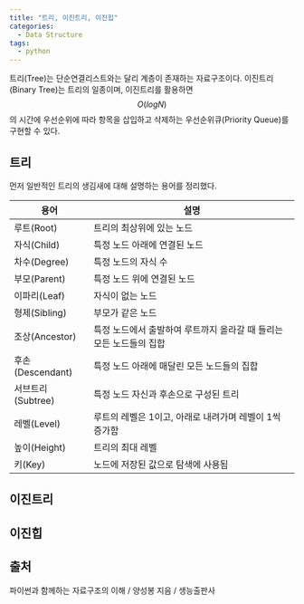 ```yaml
---
title: "트리, 이진트리, 이진힙"
categories:
  - Data Structure
tags:
  - python
---
```


트리(Tree)는 단순연결리스트와는 달리 계층이 존재하는 자료구조이다. 이진트리(Binary Tree)는 트리의 일종이며, 이진트리를 활용하면 $$O(log N)$$의 시간에 우선순위에 따라 항목을 삽입하고 삭제하는 우선순위큐(Priority Queue)를 구현할 수 있다.

## 트리
먼저 일반적인 트리의 생김새에 대해 설명하는 용어를 정리했다.  

|용어|설명|
|---|---|
|루트(Root)|트리의 최상위에 있는 노드|
|자식(Child)|특정 노드 아래에 연결된 노드|
|차수(Degree)|특정 노드의 자식 수|
|부모(Parent)|특정 노드 위에 연결된 노드|
|이파리(Leaf)|자식이 없는 노드|
|형제(Sibling)|부모가 같은 노드|
|조상(Ancestor)|특정 노드에서 출발하여 루트까지 올라갈 때 들리는 모든 노드들의 집합|
|후손(Descendant)|특정 노드 아래에 매달린 모든 노드들의 집합|
|서브트리(Subtree)|특정 노드 자신과 후손으로 구성된 트리|
|레벨(Level)|루트의 레벨은 1이고, 아래로 내려가며 레벨이 1씩 증가함|
|높이(Height)|트리의 최대 레벨|
|키(Key)|노드에 저장된 값으로 탐색에 사용됨|

## 이진트리

## 이진힙

## 출처
파이썬과 함께하는 자료구조의 이해 / 양성봉 지음 / 생능출판사
